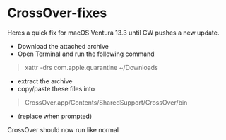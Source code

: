 # CrossOver-fixes


Heres a quick fix for macOS Ventura 13.3 until CW pushes a new update.

- Download the attached archive
- Open Terminal and run the following command
> xattr -drs com.apple.quarantine ~/Downloads
- extract the archive
- copy/paste these files into
> CrossOver.app/Contents/SharedSupport/CrossOver/bin
- (replace when prompted)

CrossOver should now run like normal

